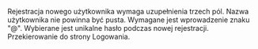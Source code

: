 Rejestracja nowego użytkownika wymaga uzupełnienia trzech pól.
Nazwa użytkownika nie powinna być pusta.
Wymagane jest wprowadzenie znaku "@".
Wybierane jest unikalne hasło podczas nowej rejestracji.
Przekierowanie do strony Logowania.
